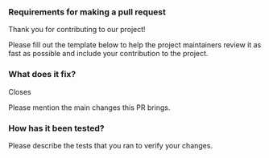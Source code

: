### Requirements for making a pull request

Thank you for contributing to our project!

Please fill out the template below to help the project maintainers review it as fast as possible and include your contribution to the project.

### What does it fix?

Closes <!-- If it is related to an open issue, please link the issue here. -->

Please mention the main changes this PR brings.

### How has it been tested?

Please describe the tests that you ran to verify your changes.

<!-- If applicable, mention any known issues with the pull request -->

